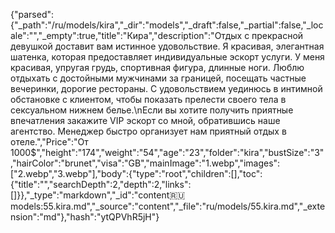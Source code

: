 {"parsed":{"_path":"/ru/models/kira","_dir":"models","_draft":false,"_partial":false,"_locale":"","_empty":true,"title":"Кира","description":"Отдых с прекрасной девушкой доставит вам истинное удовольствие. Я красивая, элегантная шатенка, которая предоставляет индивидуальные эскорт услуги. У меня красивая, упругая грудь, спортивная фигура, длинные ноги. Люблю отдыхать с достойными мужчинами за границей, посещать частные вечеринки, дорогие рестораны. С удовольствием уединюсь в интимной обстановке с клиентом, чтобы показать прелести своего тела в сексуальном нижнем белье.\nЕсли вы хотите получить приятные впечатления закажите VIP эскорт со мной, обратившись наше агентство. Менеджер быстро организует нам приятный отдых в отеле.","Price":"От 1000$","height":"174","weight":"54","age":"23","folder":"kira","bustSize":"3","hairColor":"brunet","visa":"GB","mainImage":"1.webp","images":["2.webp","3.webp"],"body":{"type":"root","children":[],"toc":{"title":"","searchDepth":2,"depth":2,"links":[]}},"_type":"markdown","_id":"content:ru:models:55.kira.md","_source":"content","_file":"ru/models/55.kira.md","_extension":"md"},"hash":"ytQPVhR5jH"}